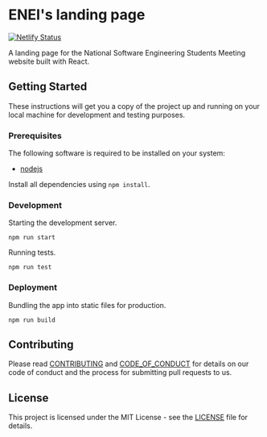 [contributing]: .github/CONTRIBUTING.md
[code_of_conduct]: CODE_OF_CONDUCT.md
[license]: LICENSE.txt

# ENEI's landing page

[![Netlify Status](https://api.netlify.com/api/v1/badges/32aa2e00-de21-4c39-b40d-3ec0fc0e2bee/deploy-status)](https://app.netlify.com/sites/enei-2020-landing/deploys)

A landing page for the National Software Engineering Students Meeting website
built with React.

## Getting Started

These instructions will get you a copy of the project up and running on your
local machine for development and testing purposes.

### Prerequisites

The following software is required to be installed on your system:

- [nodejs](https://nodejs.org/en/download/)

Install all dependencies using `npm install`.

### Development

Starting the development server.

```
npm run start
```

Running tests.

```
npm run test
```

### Deployment

Bundling the app into static files for production.

```
npm run build
```

## Contributing

Please read [CONTRIBUTING][contributing] and [CODE_OF_CONDUCT][code_of_conduct]
for details on our code of conduct and the process for submitting pull requests
to us.

## License

This project is licensed under the MIT License - see the [LICENSE][license] file
for details.
